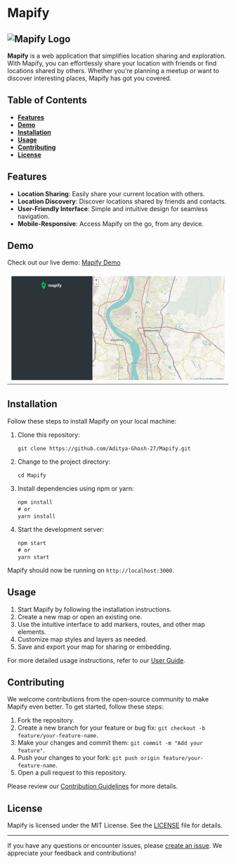 # Mapify

## ![Mapify Logo](/images/logo.png)

**Mapify** is a web application that simplifies location sharing and exploration. With Mapify, you can effortlessly share your location with friends or find locations shared by others. Whether you're planning a meetup or want to discover interesting places, Mapify has got you covered.

## Table of Contents

- [**Features**](#features)
- [**Demo**](#demo)
- [**Installation**](#installation)
- [**Usage**](#usage)
- [**Contributing**](#contributing)
- [**License**](#license)

## Features

- **Location Sharing**: Easily share your current location with others.
- **Location Discovery**: Discover locations shared by friends and contacts.
- **User-Friendly Interface**: Simple and intuitive design for seamless navigation.
- **Mobile-Responsive**: Access Mapify on the go, from any device.

## Demo

Check out our live demo: [Mapify Demo](https://aditya-ghosh-27.github.io/Mapify/)

![Mapify Demo](images/mapify.jpg)

## Installation

Follow these steps to install Mapify on your local machine:

1. Clone this repository:
   ```shell
   git clone https://github.com/Aditya-Ghosh-27/Mapify.git
   ```

2. Change to the project directory:
   ```shell
   cd Mapify
   ```

3. Install dependencies using npm or yarn:
   ```shell
   npm install
   # or
   yarn install
   ```

4. Start the development server:
   ```shell
   npm start
   # or
   yarn start
   ```

Mapify should now be running on `http://localhost:3000`.

## Usage

1. Start Mapify by following the installation instructions.
2. Create a new map or open an existing one.
3. Use the intuitive interface to add markers, routes, and other map elements.
4. Customize map styles and layers as needed.
5. Save and export your map for sharing or embedding.

For more detailed usage instructions, refer to our [User Guide](/docs/user-guide.md).

## Contributing

We welcome contributions from the open-source community to make Mapify even better. To get started, follow these steps:

1. Fork the repository.
2. Create a new branch for your feature or bug fix: `git checkout -b feature/your-feature-name`.
3. Make your changes and commit them: `git commit -m "Add your feature"`.
4. Push your changes to your fork: `git push origin feature/your-feature-name`.
5. Open a pull request to this repository.

Please review our [Contribution Guidelines](/CONTRIBUTING.md) for more details.

## License

Mapify is licensed under the MIT License. See the [LICENSE](/LICENSE) file for details.

---

If you have any questions or encounter issues, please [create an issue](https://github.com/Aditya-Ghosh-27/Mapify/issues). We appreciate your feedback and contributions!
